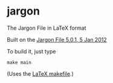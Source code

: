 jargon
======

The Jargon File in LaTeX format

Built on the [Jargon File 5.0.1, 5 Jan 2012](http://www.cosman246.com/jargon.html)

To build it, just type

<code>make main</code>

(Uses the [LaTeX makefile](http://code.google.com/p/latex-makefile/).)

